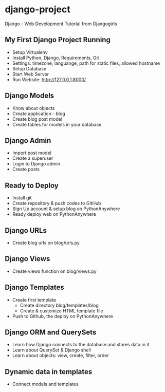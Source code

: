 # django-project
Django - Web Development Tutorial from Djangogirls

## My First Django Project Running
- Setup Virtualenv
- Install Python, Django, Requirements, Git
- Settings: timezone, languange, path for static files, allowed hostname
- Setup Database
- Start Web Server
- Run Website: http://127.0.0.1:8000/

## Django Models
- Know about objects
- Create application - blog
- Create blog post model
- Create tables for models in your database

## Django Admin
- Import post model
- Create a superuser
- Login to Django admin
- Create posts

## Ready to Deploy
- Install git
- Create repository & push codes to GitHub
- Sign Up account & setup blog on PythonAnywhere
- Ready deploy web on PythonAnywhere

## Django URLs
- Create blog urls on blog/urls.py

## Django Views
- Create views function on blog/views.py

## Django Templates
- Create first template
    - Create directory blog/templates/blog
    - Create & customize HTML template file
- Push to Github, the deploy on PythonAnywhere

## Django ORM and QuerySets
- Learn how Django connects to the database and stores data in it
- Learn about QuerySet & Django shell
- Learn about objects: view, create, filter, order

## Dynamic data in templates
- Connect models and templates